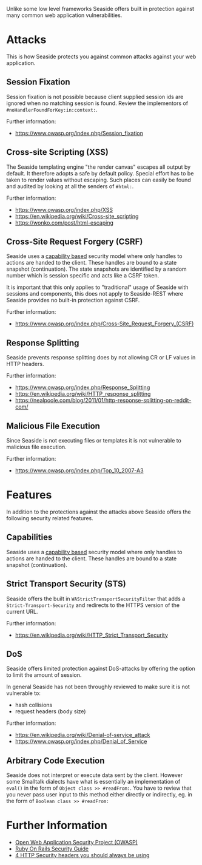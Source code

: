 Unlike some low level frameworks Seaside offers built in protection against many common web application vulnerabilities.

# Attacks #
This is how Seaside protects you against common attacks against your web application.

## Session Fixation ##
Session fixation is not possible because client supplied session ids are ignored when no matching session is found. Review the implementors of `#noHandlerFoundForKey:in:context:`.

Further information:
  * https://www.owasp.org/index.php/Session_fixation

## Cross-site Scripting (XSS) ##
The Seaside templating engine "the render canvas" escapes all output by default. It therefore adopts a safe by default policy. Special effort has to be taken to render values without escaping. Such places can easily be found and audited by looking at all the senders of `#html:`.

Further information:
  * https://www.owasp.org/index.php/XSS
  * https://en.wikipedia.org/wiki/Cross-site_scripting
  * https://wonko.com/post/html-escaping

## Cross-Site Request Forgery (CSRF) ##
Seaside uses a [capability based](https://en.wikipedia.org/wiki/Capability-based_security) security model where only handles to actions are handed to the client. These handles are bound to a state snapshot (continuation). The state snapshots are identified by a random number which is session specific and acts like a CSRF token.

It is important that this only applies to "traditional" usage of Seaside with sessions and components, this does not apply to Seaside-REST where Seaside provides no built-in protection against CSRF.

Further information:
  * https://www.owasp.org/index.php/Cross-Site_Request_Forgery_(CSRF)

## Response Splitting ##
Seaside prevents response splitting does by not allowing CR or LF values in HTTP headers.

Further information:
  * https://www.owasp.org/index.php/Response_Splitting
  * https://en.wikipedia.org/wiki/HTTP_response_splitting
  * https://nealpoole.com/blog/2011/01/http-response-splitting-on-reddit-com/

## Malicious File Execution ##
Since Seaside is not executing files or templates it is not vulnerable to malicious file execution.

Further information:
  * https://www.owasp.org/index.php/Top_10_2007-A3

# Features #
In addition to the protections against the attacks above Seaside offers the following security related features.

## Capabilities ##
Seaside uses a [capability based](https://en.wikipedia.org/wiki/Capability-based_security) security model where only handles to actions are handed to the client. These handles are bound to a state snapshot (continuation).

## Strict Transport Security (STS) ##
Seaside offers the built in `WAStrictTransportSecurityFilter` that adds a `Strict-Transport-Security` and redirects to the HTTPS version of the current URL.

Further information:
 * https://en.wikipedia.org/wiki/HTTP_Strict_Transport_Security

## DoS ##
Seaside offers limited protection against DoS-attacks by offering the option to limit the amount of session.

In general Seaside has not been throughly reviewed to make sure it is not vulnerable to:

 * hash collisions
 * request headers (body size)

Further information:
 * https://en.wikipedia.org/wiki/Denial-of-service_attack
 * https://www.owasp.org/index.php/Denial_of_Service

## Arbitrary Code Execution ##
Seaside does not interpret or execute data sent by the client. However some Smalltalk dialects have what is essentially an implementation of `eval()` in the form of `Object class >> #readFrom:`. You have to review that you never pass user input to this method either directly or indirectly, eg. in the form of `Boolean class >> #readFrom:`

# Further Information #
  * [Open Web Application Security Project (OWASP)](https://www.owasp.org/)
  * [Ruby On Rails Security Guide](https://guides.rubyonrails.org/security.html)
  * [4 HTTP Security headers you should always be using](https://www.ibuildings.nl/node/234)